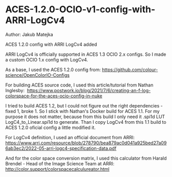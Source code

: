 # ACES-1.2.0-OCIO-v1-config-with-ARRI-LogCv4
Author: Jakub Matejka

ACES 1.2.0 config with ARRI LogCv4 added

ARRI LogCv4 is officially supported in ACES 1.3 OCIO 2.x configs.
So I made a custom OCIO 1.x config with LogCv4.

As a base, I used the ACES 1.2.0 config from:
https://github.com/colour-science/OpenColorIO-Configs

For building ACES source code, I used this article/tutorial from Nathan Inglesby: 
https://www.postwork.io/blog/2021/7/6/creating-an-f-log-colorspace-for-the-aces-ocio-config-in-nuke

I tried to build ACES 1.2, but I could not figure out the right dependencies - fixed 1, broke 1.
So I stick with Nathan's Docker build for ACES 1.1. For my purpose it does not matter, because from this build I only need it .spi1d LUT LogC4_to_Linear.spi1d to generate. Than I copy LogCv4 from this 1.1 build to ACES 1.2.0 oficial config a little modified it.

For LogCv4 definition, I used an official document from ARRI:
https://www.arri.com/resource/blob/278790/bea879ac0d041a925bed27a096ab3ec2/2022-05-arri-logc4-specification-data.pdf

And for the color space conversion matrix, I used this calculator from Harald Brendel - Head of the Image Science Team at ARRI:
http://color.support/colorspacecalculureator.html
